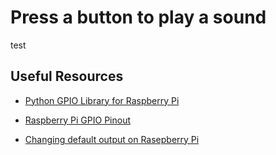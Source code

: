 # Press a button to play a sound

test

## Useful Resources

- [Python GPIO Library for Raspberry Pi](https://sourceforge.net/p/raspberry-gpio-python/wiki/BasicUsage/)

- [Raspberry Pi GPIO Pinout](https://iot4beginners.com/difference-between-bcm-and-board-pin-numbering-in-raspberry-pi/)

- [Changing default output on Rasepberry Pi](https://learn.adafruit.com/usb-audio-cards-with-a-raspberry-pi/updating-alsa-config)
